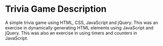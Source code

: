 # Trivia Game Description
A simple trivia game using HTML, CSS, JavaScript and jQuery. This was an exercise in dynamically generating HTML elements using JavaScript and jQuery. This was also an exercise in using timers and counters in JavaScript.
